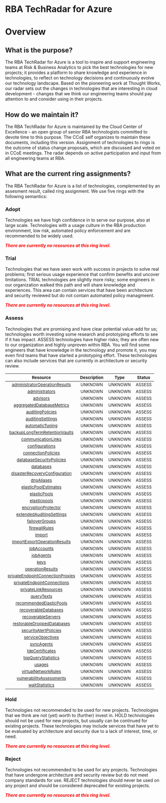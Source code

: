 
RBA TechRadar for Azure
=======================

# Overview

## What is the purpose?


The RBA TechRadar for Azure is a tool to inspire and support engineering teams at Risk & Business Analytics to pick the best technologies for new projects; it provides a platform to share knowledge and experience in technologies, to reflect on technology decisions and continuously evolve our technology landscape.  Based on the pioneering work at Thought Works, our radar sets out the changes in technologies that are interesting in cloud development - changes that we think our engineering teams should pay attention to and consider using in their projects.
## How do we maintain it?


The RBA TechRadar for Azure is maintained by the Cloud Center of Excellence - an open group of senior RBA technologists committed to devote time to this purpose.  The CCoE self organizes to maintain these documents, including this version.  Assignment of technologies to rings is the outcome of status change proposals, which are discussed and voted on in CCoE meetings.  The radar depends on active participation and input from all engineering teams at RBA.
## What are the current ring assignments?


The RBA TechRadar for Azure is a list of technologies, complemented by an assesment result, called ring assignment.  We use five rings with the following semantics:
### Adopt


Technologies we have high confidence in to serve our purpose, also at large scale.  Technologies with a usage culture in the RBA production environment, low risk, automated policy enforcement and are recommended to be widely used.  
  
***<font color="red"> There are currently no resources at this ring level. </font>***
### Trial


Technologies that we have seen work with success in projects to solve real problems;  first serious usage experience that confirm benefits and uncover limitations.  TRIAL technologies are slightly more risky; some engineers in our organization walked this path and will share knowledge and experiences.  This area can contain services that have been architecture and security reviewed but do not contain automated policy managmeent.  
  
***<font color="red"> There are currently no resources at this ring level. </font>***
### Assess


Technologies that are promising and have clear potential value-add for us; technologies worth investing some research and prototyping efforts to see if it has impact.  ASSESS technologies have higher risks;  they are often new to our organization and highly unproven within RBA.  You will find some engineers that have knowledge in the technology and promote it, you may even find teams that have started a prototyping effort.  These technologies can also include services that are currently in architecture or security review.  

|<sub>Resource</sub>|<sub>Description</sub>|<sub>Type</sub>|<sub>Status</sub>|
| :---: | :---: | :---: | :---: |
|<sub>[administratorOperationResults](https://github.com/openrba/python-azure-techradar/tree/master/Microsoft.AlertsManagement/servers/administratorOperationResults)</sub>|<sub>UNKNOWN</sub>|<sub>UNKNOWN</sub>|<sub>ASSESS</sub>|
|<sub>[administrators](https://github.com/openrba/python-azure-techradar/tree/master/Microsoft.AlertsManagement/servers/administrators)</sub>|<sub>UNKNOWN</sub>|<sub>UNKNOWN</sub>|<sub>ASSESS</sub>|
|<sub>[advisors](https://github.com/openrba/python-azure-techradar/tree/master/Microsoft.AlertsManagement/servers/advisors)</sub>|<sub>UNKNOWN</sub>|<sub>UNKNOWN</sub>|<sub>ASSESS</sub>|
|<sub>[aggregatedDatabaseMetrics](https://github.com/openrba/python-azure-techradar/tree/master/Microsoft.AlertsManagement/servers/aggregatedDatabaseMetrics)</sub>|<sub>UNKNOWN</sub>|<sub>UNKNOWN</sub>|<sub>ASSESS</sub>|
|<sub>[auditingPolicies](https://github.com/openrba/python-azure-techradar/tree/master/Microsoft.AlertsManagement/servers/auditingPolicies)</sub>|<sub>UNKNOWN</sub>|<sub>UNKNOWN</sub>|<sub>ASSESS</sub>|
|<sub>[auditingSettings](https://github.com/openrba/python-azure-techradar/tree/master/Microsoft.AlertsManagement/servers/auditingSettings)</sub>|<sub>UNKNOWN</sub>|<sub>UNKNOWN</sub>|<sub>ASSESS</sub>|
|<sub>[automaticTuning](https://github.com/openrba/python-azure-techradar/tree/master/Microsoft.AlertsManagement/servers/automaticTuning)</sub>|<sub>UNKNOWN</sub>|<sub>UNKNOWN</sub>|<sub>ASSESS</sub>|
|<sub>[backupLongTermRetentionVaults](https://github.com/openrba/python-azure-techradar/tree/master/Microsoft.AlertsManagement/servers/backupLongTermRetentionVaults)</sub>|<sub>UNKNOWN</sub>|<sub>UNKNOWN</sub>|<sub>ASSESS</sub>|
|<sub>[communicationLinks](https://github.com/openrba/python-azure-techradar/tree/master/Microsoft.AlertsManagement/servers/communicationLinks)</sub>|<sub>UNKNOWN</sub>|<sub>UNKNOWN</sub>|<sub>ASSESS</sub>|
|<sub>[configurations](https://github.com/openrba/python-azure-techradar/tree/master/Microsoft.AlertsManagement/servers/configurations)</sub>|<sub>UNKNOWN</sub>|<sub>UNKNOWN</sub>|<sub>ASSESS</sub>|
|<sub>[connectionPolicies](https://github.com/openrba/python-azure-techradar/tree/master/Microsoft.AlertsManagement/servers/connectionPolicies)</sub>|<sub>UNKNOWN</sub>|<sub>UNKNOWN</sub>|<sub>ASSESS</sub>|
|<sub>[databaseSecurityPolicies](https://github.com/openrba/python-azure-techradar/tree/master/Microsoft.AlertsManagement/servers/databaseSecurityPolicies)</sub>|<sub>UNKNOWN</sub>|<sub>UNKNOWN</sub>|<sub>ASSESS</sub>|
|<sub>[databases](https://github.com/openrba/python-azure-techradar/tree/master/Microsoft.AlertsManagement/servers/databases)</sub>|<sub>UNKNOWN</sub>|<sub>UNKNOWN</sub>|<sub>ASSESS</sub>|
|<sub>[disasterRecoveryConfiguration](https://github.com/openrba/python-azure-techradar/tree/master/Microsoft.AlertsManagement/servers/disasterRecoveryConfiguration)</sub>|<sub>UNKNOWN</sub>|<sub>UNKNOWN</sub>|<sub>ASSESS</sub>|
|<sub>[dnsAliases](https://github.com/openrba/python-azure-techradar/tree/master/Microsoft.AlertsManagement/servers/dnsAliases)</sub>|<sub>UNKNOWN</sub>|<sub>UNKNOWN</sub>|<sub>ASSESS</sub>|
|<sub>[elasticPoolEstimates](https://github.com/openrba/python-azure-techradar/tree/master/Microsoft.AlertsManagement/servers/elasticPoolEstimates)</sub>|<sub>UNKNOWN</sub>|<sub>UNKNOWN</sub>|<sub>ASSESS</sub>|
|<sub>[elasticPools](https://github.com/openrba/python-azure-techradar/tree/master/Microsoft.AlertsManagement/servers/elasticPools)</sub>|<sub>UNKNOWN</sub>|<sub>UNKNOWN</sub>|<sub>ASSESS</sub>|
|<sub>[elasticpools](https://github.com/openrba/python-azure-techradar/tree/master/Microsoft.AlertsManagement/servers/elasticpools)</sub>|<sub>UNKNOWN</sub>|<sub>UNKNOWN</sub>|<sub>ASSESS</sub>|
|<sub>[encryptionProtector](https://github.com/openrba/python-azure-techradar/tree/master/Microsoft.AlertsManagement/servers/encryptionProtector)</sub>|<sub>UNKNOWN</sub>|<sub>UNKNOWN</sub>|<sub>ASSESS</sub>|
|<sub>[extendedAuditingSettings](https://github.com/openrba/python-azure-techradar/tree/master/Microsoft.AlertsManagement/servers/extendedAuditingSettings)</sub>|<sub>UNKNOWN</sub>|<sub>UNKNOWN</sub>|<sub>ASSESS</sub>|
|<sub>[failoverGroups](https://github.com/openrba/python-azure-techradar/tree/master/Microsoft.AlertsManagement/servers/failoverGroups)</sub>|<sub>UNKNOWN</sub>|<sub>UNKNOWN</sub>|<sub>ASSESS</sub>|
|<sub>[firewallRules](https://github.com/openrba/python-azure-techradar/tree/master/Microsoft.AlertsManagement/servers/firewallRules)</sub>|<sub>UNKNOWN</sub>|<sub>UNKNOWN</sub>|<sub>ASSESS</sub>|
|<sub>[import](https://github.com/openrba/python-azure-techradar/tree/master/Microsoft.AlertsManagement/servers/import)</sub>|<sub>UNKNOWN</sub>|<sub>UNKNOWN</sub>|<sub>ASSESS</sub>|
|<sub>[importExportOperationResults](https://github.com/openrba/python-azure-techradar/tree/master/Microsoft.AlertsManagement/servers/importExportOperationResults)</sub>|<sub>UNKNOWN</sub>|<sub>UNKNOWN</sub>|<sub>ASSESS</sub>|
|<sub>[jobAccounts](https://github.com/openrba/python-azure-techradar/tree/master/Microsoft.AlertsManagement/servers/jobAccounts)</sub>|<sub>UNKNOWN</sub>|<sub>UNKNOWN</sub>|<sub>ASSESS</sub>|
|<sub>[jobAgents](https://github.com/openrba/python-azure-techradar/tree/master/Microsoft.AlertsManagement/servers/jobAgents)</sub>|<sub>UNKNOWN</sub>|<sub>UNKNOWN</sub>|<sub>ASSESS</sub>|
|<sub>[keys](https://github.com/openrba/python-azure-techradar/tree/master/Microsoft.AlertsManagement/servers/keys)</sub>|<sub>UNKNOWN</sub>|<sub>UNKNOWN</sub>|<sub>ASSESS</sub>|
|<sub>[operationResults](https://github.com/openrba/python-azure-techradar/tree/master/Microsoft.AlertsManagement/servers/operationResults)</sub>|<sub>UNKNOWN</sub>|<sub>UNKNOWN</sub>|<sub>ASSESS</sub>|
|<sub>[privateEndpointConnectionProxies](https://github.com/openrba/python-azure-techradar/tree/master/Microsoft.AlertsManagement/servers/privateEndpointConnectionProxies)</sub>|<sub>UNKNOWN</sub>|<sub>UNKNOWN</sub>|<sub>ASSESS</sub>|
|<sub>[privateEndpointConnections](https://github.com/openrba/python-azure-techradar/tree/master/Microsoft.AlertsManagement/servers/privateEndpointConnections)</sub>|<sub>UNKNOWN</sub>|<sub>UNKNOWN</sub>|<sub>ASSESS</sub>|
|<sub>[privateLinkResources](https://github.com/openrba/python-azure-techradar/tree/master/Microsoft.AlertsManagement/servers/privateLinkResources)</sub>|<sub>UNKNOWN</sub>|<sub>UNKNOWN</sub>|<sub>ASSESS</sub>|
|<sub>[queryTexts](https://github.com/openrba/python-azure-techradar/tree/master/Microsoft.AlertsManagement/servers/queryTexts)</sub>|<sub>UNKNOWN</sub>|<sub>UNKNOWN</sub>|<sub>ASSESS</sub>|
|<sub>[recommendedElasticPools](https://github.com/openrba/python-azure-techradar/tree/master/Microsoft.AlertsManagement/servers/recommendedElasticPools)</sub>|<sub>UNKNOWN</sub>|<sub>UNKNOWN</sub>|<sub>ASSESS</sub>|
|<sub>[recoverableDatabases](https://github.com/openrba/python-azure-techradar/tree/master/Microsoft.AlertsManagement/servers/recoverableDatabases)</sub>|<sub>UNKNOWN</sub>|<sub>UNKNOWN</sub>|<sub>ASSESS</sub>|
|<sub>[recoverableServers](https://github.com/openrba/python-azure-techradar/tree/master/Microsoft.AlertsManagement/servers/recoverableServers)</sub>|<sub>UNKNOWN</sub>|<sub>UNKNOWN</sub>|<sub>ASSESS</sub>|
|<sub>[restorableDroppedDatabases](https://github.com/openrba/python-azure-techradar/tree/master/Microsoft.AlertsManagement/servers/restorableDroppedDatabases)</sub>|<sub>UNKNOWN</sub>|<sub>UNKNOWN</sub>|<sub>ASSESS</sub>|
|<sub>[securityAlertPolicies](https://github.com/openrba/python-azure-techradar/tree/master/Microsoft.AlertsManagement/servers/securityAlertPolicies)</sub>|<sub>UNKNOWN</sub>|<sub>UNKNOWN</sub>|<sub>ASSESS</sub>|
|<sub>[serviceObjectives](https://github.com/openrba/python-azure-techradar/tree/master/Microsoft.AlertsManagement/servers/serviceObjectives)</sub>|<sub>UNKNOWN</sub>|<sub>UNKNOWN</sub>|<sub>ASSESS</sub>|
|<sub>[syncAgents](https://github.com/openrba/python-azure-techradar/tree/master/Microsoft.AlertsManagement/servers/syncAgents)</sub>|<sub>UNKNOWN</sub>|<sub>UNKNOWN</sub>|<sub>ASSESS</sub>|
|<sub>[tdeCertificates](https://github.com/openrba/python-azure-techradar/tree/master/Microsoft.AlertsManagement/servers/tdeCertificates)</sub>|<sub>UNKNOWN</sub>|<sub>UNKNOWN</sub>|<sub>ASSESS</sub>|
|<sub>[topQueryStatistics](https://github.com/openrba/python-azure-techradar/tree/master/Microsoft.AlertsManagement/servers/topQueryStatistics)</sub>|<sub>UNKNOWN</sub>|<sub>UNKNOWN</sub>|<sub>ASSESS</sub>|
|<sub>[usages](https://github.com/openrba/python-azure-techradar/tree/master/Microsoft.AlertsManagement/servers/usages)</sub>|<sub>UNKNOWN</sub>|<sub>UNKNOWN</sub>|<sub>ASSESS</sub>|
|<sub>[virtualNetworkRules](https://github.com/openrba/python-azure-techradar/tree/master/Microsoft.AlertsManagement/servers/virtualNetworkRules)</sub>|<sub>UNKNOWN</sub>|<sub>UNKNOWN</sub>|<sub>ASSESS</sub>|
|<sub>[vulnerabilityAssessments](https://github.com/openrba/python-azure-techradar/tree/master/Microsoft.AlertsManagement/servers/vulnerabilityAssessments)</sub>|<sub>UNKNOWN</sub>|<sub>UNKNOWN</sub>|<sub>ASSESS</sub>|
|<sub>[waitStatistics](https://github.com/openrba/python-azure-techradar/tree/master/Microsoft.AlertsManagement/servers/waitStatistics)</sub>|<sub>UNKNOWN</sub>|<sub>UNKNOWN</sub>|<sub>ASSESS</sub>|

### Hold


Technologies not recommended to be used for new projects. Technologies that we think are not (yet) worth to (further) invest in.  HOLD technologies should not be used for new projects, but usually can be continued for existing projects.  These technologies may include services that have yet to be evaluated by architecture and security due to a lack of interest, time, or need.  
  
***<font color="red"> There are currently no resources at this ring level. </font>***
### Reject


Technologies not recommended to be used for any projects. Technologies that have undergone architecture and security review but do not meet company standards for use.  REJECT technologies should never be used on any project and should be considered deprecated for existing projects.  
  
***<font color="red"> There are currently no resources at this ring level. </font>***
